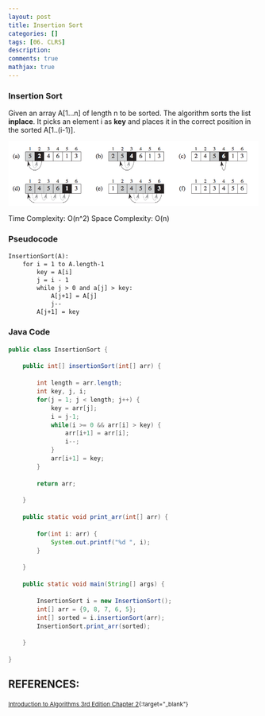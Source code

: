 ```yaml
---
layout: post
title: Insertion Sort
categories: []
tags: [06. CLRS]
description:
comments: true
mathjax: true
---
```


### Insertion Sort
Given an array A[1...n] of length n to be sorted. The algorithm sorts the list **inplace**. It picks an element i as **key** and places it in the correct position in the sorted A[1..(i-1)].

![Insert Sort Visualization](/assets/2017-07-13-insertion-sort/fig-1-insertion-sort.png?raw=true)

Time Complexity: O(n^2)
Space Complexity: O(n)

### Pseudocode

```
InsertionSort(A):
    for i = 1 to A.length-1
        key = A[i]
        j = i - 1
        while j > 0 and a[j] > key:
            A[j+1] = A[j]
            j--
        A[j+1] = key
```

### Java Code

```java
public class InsertionSort {
    
    public int[] insertionSort(int[] arr) {
        
        int length = arr.length;
        int key, j, i;
        for(j = 1; j < length; j++) {
            key = arr[j];
            i = j-1;
            while(i >= 0 && arr[i] > key) {
                arr[i+1] = arr[i];
                i--;
            }
            arr[i+1] = key;
        }
        
        return arr;
        
    }
    
    public static void print_arr(int[] arr) {
        
        for(int i: arr) {
            System.out.printf("%d ", i);
        }
        
    }

    public static void main(String[] args) {
        
        InsertionSort i = new InsertionSort();
        int[] arr = {9, 8, 7, 6, 5};
        int[] sorted = i.insertionSort(arr);
        InsertionSort.print_arr(sorted);

    }

}
```

## REFERENCES:

<small>[Introduction to Algorithms 3rd Edition Chapter 2](https://web.njit.edu/~wl256/download/cs610/Introduction-to-algorithm-3rdEdition.pdf){:target="_blank"}</small>